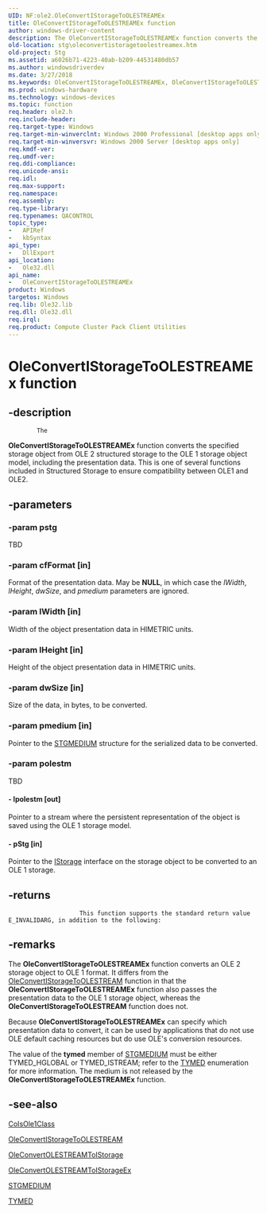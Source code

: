 ```yaml
---
UID: NF:ole2.OleConvertIStorageToOLESTREAMEx
title: OleConvertIStorageToOLESTREAMEx function
author: windows-driver-content
description: The OleConvertIStorageToOLESTREAMEx function converts the specified storage object from OLE 2 structured storage to the OLE 1 storage object model, including the presentation data.
old-location: stg\oleconvertistoragetoolestreamex.htm
old-project: Stg
ms.assetid: a6026b71-4223-40ab-b209-44531480db57
ms.author: windowsdriverdev
ms.date: 3/27/2018
ms.keywords: OleConvertIStorageToOLESTREAMEx, OleConvertIStorageToOLESTREAMEx function [Structured Storage], _stg_oleconvertistoragetoolestreamex, ole2/OleConvertIStorageToOLESTREAMEx, stg.oleconvertistoragetoolestreamex
ms.prod: windows-hardware
ms.technology: windows-devices
ms.topic: function
req.header: ole2.h
req.include-header: 
req.target-type: Windows
req.target-min-winverclnt: Windows 2000 Professional [desktop apps only]
req.target-min-winversvr: Windows 2000 Server [desktop apps only]
req.kmdf-ver: 
req.umdf-ver: 
req.ddi-compliance: 
req.unicode-ansi: 
req.idl: 
req.max-support: 
req.namespace: 
req.assembly: 
req.type-library: 
req.typenames: QACONTROL
topic_type:
-	APIRef
-	kbSyntax
api_type:
-	DllExport
api_location:
-	Ole32.dll
api_name:
-	OleConvertIStorageToOLESTREAMEx
product: Windows
targetos: Windows
req.lib: Ole32.lib
req.dll: Ole32.dll
req.irql: 
req.product: Compute Cluster Pack Client Utilities
---
```


# OleConvertIStorageToOLESTREAMEx function


## -description



			The 
<b>OleConvertIStorageToOLESTREAMEx</b> function converts the specified storage object from OLE 2 structured storage to the OLE 1 storage object model, including the presentation data. This is one of several functions included in Structured Storage to ensure compatibility between OLE1 and OLE2.


## -parameters




### -param pstg

TBD


### -param cfFormat [in]

Format of the presentation data. May be <b>NULL</b>, in which case the <i>lWidth</i>, <i>lHeight</i>, <i>dwSize</i>, and <i>pmedium</i> parameters are ignored.


### -param lWidth [in]

Width of the object presentation data in HIMETRIC units.


### -param lHeight [in]

Height of the object presentation data in HIMETRIC units.


### -param dwSize [in]

Size of the data, in bytes, to be converted.


### -param pmedium [in]

Pointer to the 
<a href="_ole_stgmedium">STGMEDIUM</a> structure for the serialized data to be converted.


### -param polestm

TBD




#### - lpolestm [out]

Pointer to a stream where the persistent representation of the object is saved using the OLE 1 storage model.


#### - pStg [in]

Pointer to the 
<a href="https://msdn.microsoft.com/2f454538-0f40-4811-b908-cd317ef79487">IStorage</a> interface on the storage object to be converted to an OLE 1 storage.


## -returns




						This function supports the standard return value E_INVALIDARG, in addition to the following:




## -remarks



The 
<b>OleConvertIStorageToOLESTREAMEx</b> function converts an OLE 2 storage object to OLE 1 format. It differs from the 
<a href="https://msdn.microsoft.com/d100d32a-6559-4a7c-a0ae-780bc9d82611">OleConvertIStorageToOLESTREAM</a> function in that the 
<b>OleConvertIStorageToOLESTREAMEx</b> function also passes the presentation data to the OLE 1 storage object, whereas the 
<b>OleConvertIStorageToOLESTREAM</b> function does not.

Because 
<b>OleConvertIStorageToOLESTREAMEx</b> can specify which presentation data to convert, it can be used by applications that do not use OLE default caching resources but do use OLE's conversion resources.

The value of the <b>tymed</b> member of 
<a href="_ole_stgmedium">STGMEDIUM</a> must be either TYMED_HGLOBAL or TYMED_ISTREAM; refer to the 
<a href="_ole_tymed">TYMED</a> enumeration for more information. The medium is not released by the 
<b>OleConvertIStorageToOLESTREAMEx</b> function.




## -see-also




<a href="_com_coisole1class">CoIsOle1Class</a>



<a href="https://msdn.microsoft.com/d100d32a-6559-4a7c-a0ae-780bc9d82611">OleConvertIStorageToOLESTREAM</a>



<a href="https://msdn.microsoft.com/8fed879c-5f97-4450-8259-da9643dd828c">OleConvertOLESTREAMToIStorage</a>



<a href="https://msdn.microsoft.com/2e77fa0e-1d98-4c59-8d3c-65bd7235ec8f">OleConvertOLESTREAMToIStorageEx</a>



<a href="_ole_stgmedium">STGMEDIUM</a>



<a href="_ole_tymed">TYMED</a>
 

 

